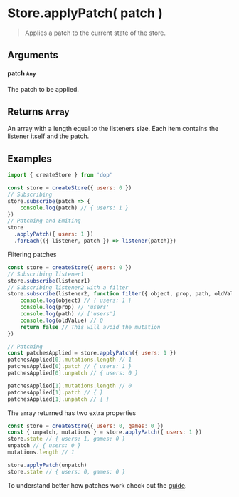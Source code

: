 # Store.applyPatch( patch )

> Applies a patch to the current state of the store.

## Arguments

#### patch `Any`

The patch to be applied.

## Returns `Array`

An array with a length equal to the listeners size. Each item contains the listener itself and the patch.

## Examples

```js
import { createStore } from 'dop'

const store = createStore({ users: 0 })
// Subscribing
store.subscribe(patch => {
    console.log(patch) // { users: 1 }
})
// Patching and Emiting
store
  .applyPatch({ users: 1 })
  .forEach(({ listener, patch }) => listener(patch)})
```

Filtering patches

```js
const store = createStore({ users: 0 })
// Subscribing listener1
store.subscribe(listener1)
// Subscribing listener2 with a filter
store.subscribe(listener2, function filter({ object, prop, path, oldValue }) {
    console.log(object) // { users: 1 }
    console.log(prop) // 'users'
    console.log(path) // ['users']
    console.log(oldValue) // 0
    return false // This will avoid the mutation
})

// Patching
const patchesApplied = store.applyPatch({ users: 1 })
patchesApplied[0].mutations.length // 1
patchesApplied[0].patch // { users: 1 }
patchesApplied[0].unpatch // { users: 0 }

patchesApplied[1].mutations.length // 0
patchesApplied[1].patch // { }
patchesApplied[1].unpatch // { }
```

The array returned has two extra properties 

```js
const store = createStore({ users: 0, games: 0 })
const { unpatch, mutations } = store.applyPatch({ users: 1 })
store.state // { users: 1, games: 0 }
unpatch // { users: 0 }
mutations.length // 1

store.applyPatch(unpatch)
store.state // { users: 0, games: 0 }
```



To understand better how patches work check out the [guide](/guide/javascript/patches).